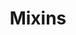 ---
parent: Slots
grand_parent: Browse Biolink Model
title: Mixins
has_children: true
nav_order: 3
layout: default
---